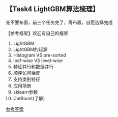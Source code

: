## 【Task4 LightGBM算法梳理】
先不要布置，前三个任务完了，再布置，自愿选择完成

【参考框架】欢迎有自己的框架

1. LightGBM
2. LightGBM的起源
3. Histogram VS pre-sorted
4. leaf-wise VS level-wise
5. 特征并行和数据并行
6. 顺序访问梯度
7. 支持类别特征
8. 应用场景
9. sklearn参数
10. CatBoost(了解)

[参考答案](./../参考答案)